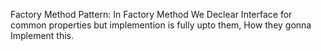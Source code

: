 Factory Method Pattern:
In Factory Method We Declear Interface for common properties but implemention is fully upto them, How they gonna Implement this.